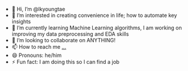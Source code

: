 - 👋 Hi, I’m @lkyoungtae
- 👀 I’m interested in creating convenience in life; how to automate key insights 
- 🌱 I’m currently learning Machine Learning algorithms, I am working on improving my data preprocessing and EDA skills
- 💞️ I’m looking to collaborate on ANYTHING!
- 📫 How to reach me [...](https://www.linkedin.com/in/kyoung-tae-lee-3212b2118/)
- 😄 Pronouns: he/him
- ⚡ Fun fact: I am doing this so I can find a job

<!---
lkyoungtae/lkyoungtae is a ✨ special ✨ repository because its `README.md` (this file) appears on your GitHub profile.
You can click the Preview link to take a look at your changes.
--->
